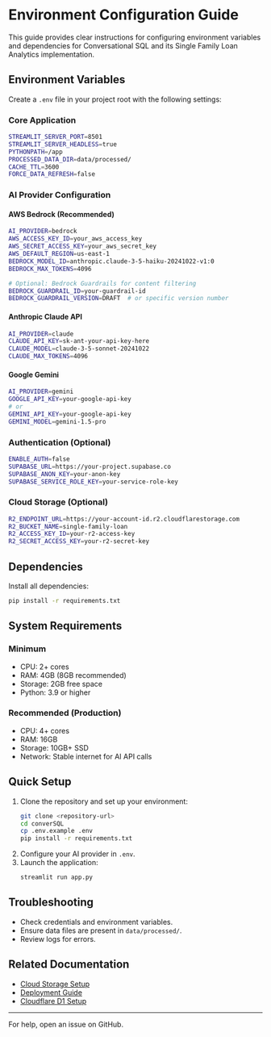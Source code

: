 
# Environment Configuration Guide

This guide provides clear instructions for configuring environment variables and dependencies for Conversational SQL and its Single Family Loan Analytics implementation.

## Environment Variables

Create a `.env` file in your project root with the following settings:

### Core Application
```bash
STREAMLIT_SERVER_PORT=8501
STREAMLIT_SERVER_HEADLESS=true
PYTHONPATH=/app
PROCESSED_DATA_DIR=data/processed/
CACHE_TTL=3600
FORCE_DATA_REFRESH=false
```

### AI Provider Configuration

#### AWS Bedrock (Recommended)
```bash
AI_PROVIDER=bedrock
AWS_ACCESS_KEY_ID=your_aws_access_key
AWS_SECRET_ACCESS_KEY=your_aws_secret_key
AWS_DEFAULT_REGION=us-east-1
BEDROCK_MODEL_ID=anthropic.claude-3-5-haiku-20241022-v1:0
BEDROCK_MAX_TOKENS=4096

# Optional: Bedrock Guardrails for content filtering
BEDROCK_GUARDRAIL_ID=your-guardrail-id
BEDROCK_GUARDRAIL_VERSION=DRAFT  # or specific version number
```

#### Anthropic Claude API
```bash
AI_PROVIDER=claude
CLAUDE_API_KEY=sk-ant-your-api-key-here
CLAUDE_MODEL=claude-3-5-sonnet-20241022
CLAUDE_MAX_TOKENS=4096
```

#### Google Gemini
```bash
AI_PROVIDER=gemini
GOOGLE_API_KEY=your-google-api-key
# or
GEMINI_API_KEY=your-google-api-key
GEMINI_MODEL=gemini-1.5-pro
```

### Authentication (Optional)
```bash
ENABLE_AUTH=false
SUPABASE_URL=https://your-project.supabase.co
SUPABASE_ANON_KEY=your-anon-key
SUPABASE_SERVICE_ROLE_KEY=your-service-role-key
```

### Cloud Storage (Optional)
```bash
R2_ENDPOINT_URL=https://your-account-id.r2.cloudflarestorage.com
R2_BUCKET_NAME=single-family-loan
R2_ACCESS_KEY_ID=your-r2-access-key
R2_SECRET_ACCESS_KEY=your-r2-secret-key
```

## Dependencies

Install all dependencies:
```bash
pip install -r requirements.txt
```

## System Requirements

### Minimum
- CPU: 2+ cores
- RAM: 4GB (8GB recommended)
- Storage: 2GB free space
- Python: 3.9 or higher

### Recommended (Production)
- CPU: 4+ cores
- RAM: 16GB
- Storage: 10GB+ SSD
- Network: Stable internet for AI API calls

## Quick Setup

1. Clone the repository and set up your environment:
   ```bash
   git clone <repository-url>
   cd converSQL
   cp .env.example .env
   pip install -r requirements.txt
   ```
2. Configure your AI provider in `.env`.
3. Launch the application:
   ```bash
   streamlit run app.py
   ```

## Troubleshooting

- Check credentials and environment variables.
- Ensure data files are present in `data/processed/`.
- Review logs for errors.

## Related Documentation

- [Cloud Storage Setup](R2_SETUP.md)
- [Deployment Guide](DEPLOYMENT.md)
- [Cloudflare D1 Setup](D1_SETUP.md)

---

For help, open an issue on GitHub.